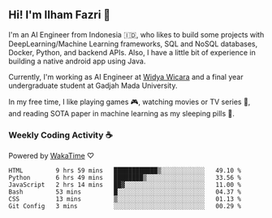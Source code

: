 ## Hi! I'm Ilham Fazri 👋

I'm an AI Engineer from Indonesia 🇮🇩, who likes to build some projects with DeepLearning/Machine Learning frameworks, SQL and NoSQL databases, Docker, Python, and backend APIs. Also, I have a little bit of experience in building a native android app using Java.

Currently, I'm working as AI Engineer at [Widya Wicara](https://widyawicara.com) and a final year undergraduate student at Gadjah Mada University. 

In my free time, I like playing games 🎮, watching movies or TV series 🍿, and reading SOTA paper in machine learning as my sleeping pills 💊. 

### Weekly Coding Activity ☕
Powered by [WakaTime](https://wakatime.com/) ♡
<!--START_SECTION:waka-->

```text
HTML         9 hrs 59 mins   ████████████▒░░░░░░░░░░░░   49.10 %
Python       6 hrs 49 mins   ████████▒░░░░░░░░░░░░░░░░   33.56 %
JavaScript   2 hrs 14 mins   ██▓░░░░░░░░░░░░░░░░░░░░░░   11.00 %
Bash         53 mins         █░░░░░░░░░░░░░░░░░░░░░░░░   04.37 %
CSS          13 mins         ▒░░░░░░░░░░░░░░░░░░░░░░░░   01.13 %
Git Config   3 mins          ░░░░░░░░░░░░░░░░░░░░░░░░░   00.29 %
```

<!--END_SECTION:waka-->
